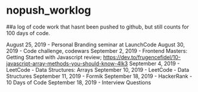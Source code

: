# nopush_worklog
##a log of code work that hasnt been pushed to github, but still counts for 100 days of code.

August 25, 2019 - Personal Branding seminar at LaunchCode 
August 30, 2019 - Code challenge, codewars 
September 2, 2019 - Frontend Masters: Getting Started with Javascript review; https://dev.to/frugencefidel/10-javascript-array-methods-you-should-know-4lk3 
September 4, 2019 - LeetCode - Data Structures: Arrays
September 10, 2019 - LeetCode - Data Structures
September 11, 2019 - Formik
September 18, 2019 - HackerRank - 10 Days of Code
September 18, 2019 - Interview Questions
